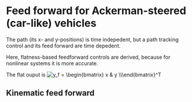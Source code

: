 # Feed forward for Ackerman-steered (car-like) vehicles

The path (its x- and y-positions) is time indepedent, but a path tracking control and its feed forward are time depedent.

Here, flatness-based feedforward controls are derived, because for nonlinear systems it is more accurate.

The flat ouput is
<img src="https://latex.codecogs.com/svg.image?y_f&space;=&space;\begin{bmatrix}&space;x&space;&&space;y&space;&space;\\\end{bmatrix}^T" title="y_f = \begin{bmatrix} x & y \\\end{bmatrix}^T" />

## Kinematic feed forward


